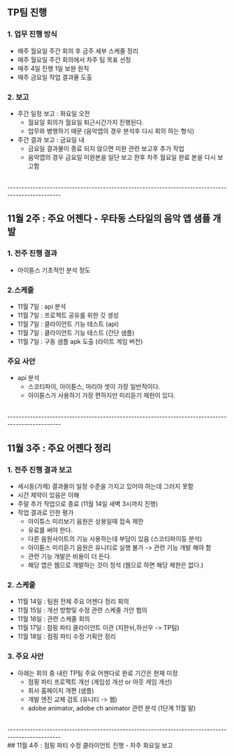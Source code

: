 ## TP팀 진행 
### 1. 업무 진행 방식
- 매주 월요일 주간 회의 후 금주 세부 스케줄 정리
- 매주 월요일 주간 회의에서 차주 팀 목표 선정
- 매주 4일 진행 1일 보완 원칙
- 매주 금요일 작업 결과물 도출 

### 2. 보고
- 주간 일정 보고 : 화요일 오전 
  - 월요일 회의가 월요일 퇴근시간가지 진행된다.
  - 업무와 병행하기 때문 (음악앱의 경우 분석후 다시 회의 하는 형식)
- 주간 결과 보고 : 금요일 내 
  - 금요일 결과물이 종료 되지 않으면 미완 관련 보고후 추가 작업  
  - 음악앱의 경우 금요일 미완본을 일단 보고 한후 차주 월요일 완료 본을 다시 보고함

<br>
-------------------------------------------------------------------------------------------------
<br>

## 11월 2주 : 주요 어젠다 - 우타동 스타일의 음악 앱 샘플 개발
### 1. 전주 진행 결과 
- 아이튠스 기초적인 분석 정도 

### 2.스케줄
- 11월 7일 : api 분석
- 11월 7일 : 프로젝트 공유를 위한 깃 생성
- 11월 7일 : 클라이언트 기능 테스트 (api)
- 11월 7일 : 클라이언트 기능 테스트 (간단 샘플)
- 11월 7일 :  구동 샘플 apk 도출  (라이트 게임 버전)

### 주요 사안
- api 분석 
  - 스코티파이, 아이튠스, 마리아 셋이 가장 일반적이다. 
  - 아이튠스가 사용하기 가장 편하지만 미리듣기 제한이 있다.    

<br>
-------------------------------------------------------------------------------------------------
<br>

## 11월 3주 : 주요 어젠다 정리 
### 1. 전주 진행 결과 보고
- 세시동(가제) 결과물이 일정 수준을 가지고 있어야 하는데 그러지 못함
- 시간 제약이 있음은 이해 
- 주말 추가 작업으로 종료 (11월 14일 새벽 3시까지 진행)
- 작업 결과로 인한 평가 
  - 아이튜스 미리보기 음원은 상용일때 접속 제한
  - 유료를 써야 한다.
  - 다른 음원사이트의 기능 사용하는데 부담이 있음 (스코티파이등 분석)
  - 아이튠스 미리듣기 음원은 유니티로 실행 불가 -> 관련 기능 개발 해야 함 
  - 관련 기능 개발은 비용이 더 든다. 
  - 해당 앱은 웹으로 개발하는 것이 정석 (웹으로 하면 해당 제한은 없다.)   

### 2. 스케줄
- 11월 14일 : 팀원 전체 주요 어젠다 정리 회의 
- 11월 15일 : 개선 방향및 수정 관련 스케줄 가안 협의
- 11월 16일 : 관련 스케줄 회의
- 11월 17일 : 점핑 파티 클라이언트 이관 (지한뉘,하선우 -> TP팀)
- 11월 18일 : 점핑 파티 수정 기획안 정리 

### 3. 주요 사안 
- 아래는 회의 중 내린 TP팀 주요 어젠다로 완료 기간은 현재 미정
  - 점핑 파티 프로젝트 개선 (게임성 개선 or 아웃 게임 개선)
  - 회사 홈페이지 개편 (샘플)
  - 개발 엔진 교체 검토 (유니티 -> 웹)
  - adobe animator, adobe ch animator 관련 분석 (1단계 11월 말)

<br>
-------------------------------------------------------------------------------------------------
<br>
## 11월 4주 : 점핑 파티 수정 클라이언트 진행
- 차주 화요일 보고 
